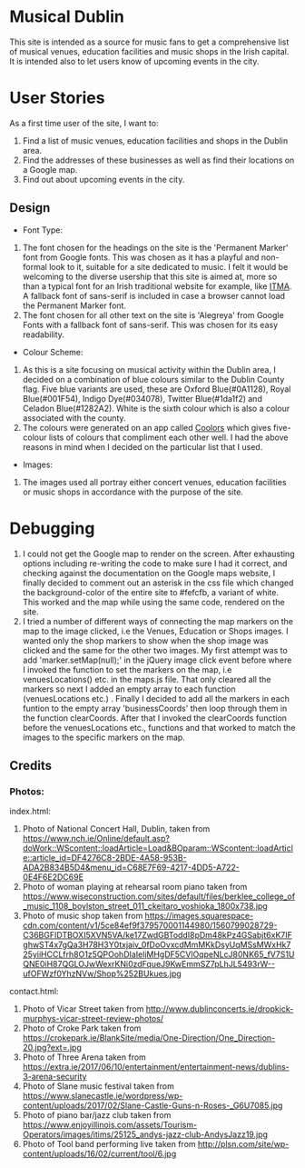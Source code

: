 # Musical Dublin
This site is intended as a source for music fans to get a comprehensive list of musical venues, education facilities and music shops in the 
Irish capital. It is intended also to let users know of upcoming events in the city.

# User Stories
As a first time user of the site, I want to:
1. Find a list of music venues, education facilities and shops in the Dublin area.
2. Find the addresses of these businesses as well as find their locations on a Google map.
3. Find out about upcoming events in the city.




## Design
* Font Type:
1. The font chosen for the headings on the site is the 'Permanent Marker' font from Google fonts. This was chosen as it has a playful 
and non-formal look to it, suitable for a site dedicated to music. I felt it would be welcoming to the diverse usership that this site
is aimed at, more so than a typical font for an Irish traditional website for example, like [ITMA](https://www.itma.ie/). A fallback font of sans-serif is included in case a browser cannot load the Permanent Marker font. 
2. The font chosen for all other text on the site is 'Alegreya' from Google Fonts with a fallback font of sans-serif. This was chosen for 
its easy readability.
* Colour Scheme:
1. As this is a site focusing on musical activity within the Dublin area, I decided on a combination of blue colours similar to the Dublin County flag. Five blue variants are used, these are Oxford Blue(#0A1128), Royal Blue(#001F54), Indigo Dye(#034078), Twitter Blue(#1da1f2) and Celadon Blue(#1282A2). White is the sixth colour which is also a colour associated with the county.
2. The colours were generated on an app called [Coolors](https://www.coolors.co) which gives five-colour lists of colours
that compliment each other well. I had the above reasons in mind when I decided on the particular list that I used.
* Images:
1. The images used all portray either concert venues, education facilities or music shops in accordance with the purpose of the site.



# Debugging
1. I could not get the Google map to render on the screen. After exhausting options including re-writing the code to make sure I had it correct, and checking against the documentation on the Google maps website, I finally decided to comment out an asterisk in the css file
which changed the background-color of the entire site to #fefcfb, a variant of white. This worked and the map while using the same code, rendered on the site. 
2. I tried a number of different ways of connecting the map markers on the map to the image clicked, i.e the Venues, Education or Shops
images. I wanted only the shop markers to show when the shop image was clicked and the same for the other two images. My first attempt was
to add 'marker.setMap(null);' in the jQuery image click event before where I invoked the function to set the markers on the map, i.e venuesLocations() etc. in the maps.js file. That only cleared all the markers so next I added an empty array to each function (venuesLocations etc.) . Finally I decided to add all the markers in each funtion to the empty array 'businessCoords' then loop through them in the function clearCoords. After that I invoked the clearCoords function before the venuesLocations etc., functions and that worked
to match the images to the specific markers on the map.



 








## Credits
### Photos:

index.html:
1. Photo of National Concert Hall, Dublin, taken from https://www.nch.ie/Online/default.asp?doWork::WScontent::loadArticle=Load&BOparam::WScontent::loadArticle::article_id=DF4276C8-2BDE-4A58-953B-ADA2B834B5D4&menu_id=C68E7F69-4217-4DD5-A722-0E4F6E2DC69E
2. Photo of woman playing at rehearsal room piano taken from https://www.wiseconstruction.com/sites/default/files/berklee_college_of_music_1108_boylston_street_011_ckeitaro_yoshioka_1800x738.jpg
3. Photo of music shop taken from https://images.squarespace-cdn.com/content/v1/5ce84ef9f379570001144980/1560799028729-C36BGFIDTBOXI5XVN5VA/ke17ZwdGBToddI8pDm48kPz4GSabjt6xK7IFghwST4x7gQa3H78H3Y0txjaiv_0fDoOvxcdMmMKkDsyUqMSsMWxHk725yiiHCCLfrh8O1z5QPOohDIaIeljMHgDF5CVlOqpeNLcJ80NK65_fV7S1UQNE0iH87QGLOJwWexrKNi0zdFqueJ9KwEmmSZ7pLhJL5493rW--ufOFWzf0YhzNVw/Shop%252BUkues.jpg

contact.html:
1. Photo of Vicar Street taken from http://www.dublinconcerts.ie/dropkick-murphys-vicar-street-review-photos/
2. Photo of Croke Park taken from https://crokepark.ie/BlankSite/media/One-Direction/One_Direction-20.jpg?ext=.jpg
3. Photo of Three Arena taken from https://extra.ie/2017/06/10/entertainment/entertainment-news/dublins-3-arena-security
4. Photo of Slane music festival taken from https://www.slanecastle.ie/wordpress/wp-content/uploads/2017/02/Slane-Castle-Guns-n-Roses-_G6U7085.jpg
5. Photo of piano bar/jazz club taken from https://www.enjoyillinois.com/assets/Tourism-Operators/images/itims/25125_andys-jazz-club-AndysJazz19.jpg
6. Photo of Tool band performing live taken from http://plsn.com/site/wp-content/uploads/16/02/current/tool/6.jpg















